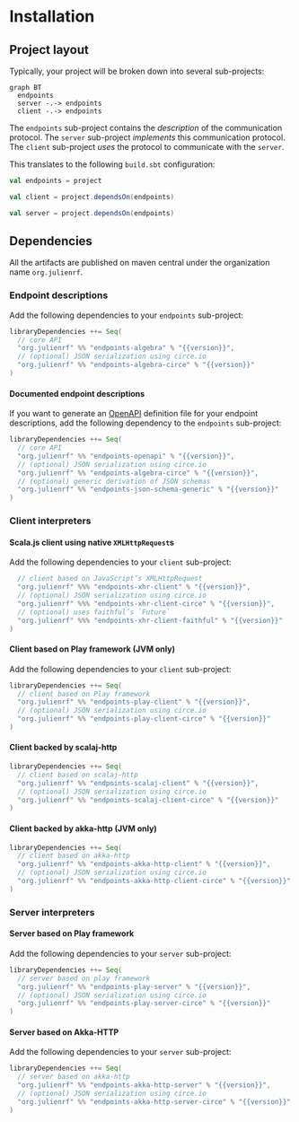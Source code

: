 # Installation

## Project layout

Typically, your project will be broken down into several sub-projects:

~~~ mermaid
graph BT
  endpoints
  server -.-> endpoints
  client -.-> endpoints
~~~

The `endpoints` sub-project contains the *description* of the communication
protocol. The `server` sub-project *implements* this communication protocol.
The `client` sub-project *uses* the protocol to communicate with the `server`.

This translates to the following `build.sbt` configuration:

~~~ scala
val endpoints = project

val client = project.dependsOn(endpoints)

val server = project.dependsOn(endpoints)
~~~

## Dependencies

All the artifacts are published on maven central under the organization
name `org.julienrf`.

### Endpoint descriptions

Add the following dependencies to your `endpoints` sub-project:

~~~ scala expandVars=true
libraryDependencies ++= Seq(
  // core API
  "org.julienrf" %% "endpoints-algebra" % "{{version}}",
  // (optional) JSON serialization using circe.io
  "org.julienrf" %% "endpoints-algebra-circe" % "{{version}}"
)
~~~

#### Documented endpoint descriptions

If you want to generate an [OpenAPI](https://www.openapis.org/) definition file
for your endpoint descriptions, add the following dependency to the `endpoints`
sub-project:

~~~ scala expandVars=true
libraryDependencies ++= Seq(
  // core API
  "org.julienrf" %% "endpoints-openapi" % "{{version}}",
  // (optional) JSON serialization using circe.io
  "org.julienrf" %% "endpoints-algebra-circe" % "{{version}}",
  // (optional) generic derivation of JSON schemas
  "org.julienrf" %% "endpoints-json-schema-generic" % "{{version}}"
)
~~~

### Client interpreters

#### Scala.js client using native `XMLHttpRequest`s

Add the following dependencies to your `client` sub-project:

~~~ scala expandVars=true
  // client based on JavaScript’s XMLHttpRequest
  "org.julienrf" %%% "endpoints-xhr-client" % "{{version}}",
  // (optional) JSON serialization using circe.io
  "org.julienrf" %%% "endpoints-xhr-client-circe" % "{{version}}",
  // (optional) uses faithful’s `Future`
  "org.julienrf" %%% "endpoints-xhr-client-faithful" % "{{version}}"
)
~~~

#### Client based on Play framework (JVM only)

Add the following dependencies to your `client` sub-project:

~~~ scala expandVars=true
libraryDependencies ++= Seq(
  // client based on Play framework
  "org.julienrf" %% "endpoints-play-client" % "{{version}}",
  // (optional) JSON serialization using circe.io
  "org.julienrf" %% "endpoints-play-client-circe" % "{{version}}"
)
~~~

#### Client backed by scalaj-http

~~~ scala expandVars=true
libraryDependencies ++= Seq(
  // client based on scalaj-http
  "org.julienrf" %% "endpoints-scalaj-client" % "{{version}}",
  // (optional) JSON serialization using circe.io
  "org.julienrf" %% "endpoints-scalaj-client-circe" % "{{version}}"
)
~~~

#### Client backed by akka-http (JVM only)

~~~ scala expandVars=true
libraryDependencies ++= Seq(
  // client based on akka-http
  "org.julienrf" %% "endpoints-akka-http-client" % "{{version}}",
  // (optional) JSON serialization using circe.io
  "org.julienrf" %% "endpoints-akka-http-client-circe" % "{{version}}"
)
~~~

### Server interpreters

#### Server based on Play framework

Add the following dependencies to your `server` sub-project:

~~~ scala expandVars=true
libraryDependencies ++= Seq(
  // server based on play framework
  "org.julienrf" %% "endpoints-play-server" % "{{version}}",
  // (optional) JSON serialization using circe.io
  "org.julienrf" %% "endpoints-play-server-circe" % "{{version}}"
)
~~~

#### Server based on Akka-HTTP

Add the following dependencies to your `server` sub-project:

~~~ scala expandVars=true
libraryDependencies ++= Seq(
  // server based on akka-http
  "org.julienrf" %% "endpoints-akka-http-server" % "{{version}}",
  // (optional) JSON serialization using circe.io
  "org.julienrf" %% "endpoints-akka-http-server-circe" % "{{version}}"
)
~~~
